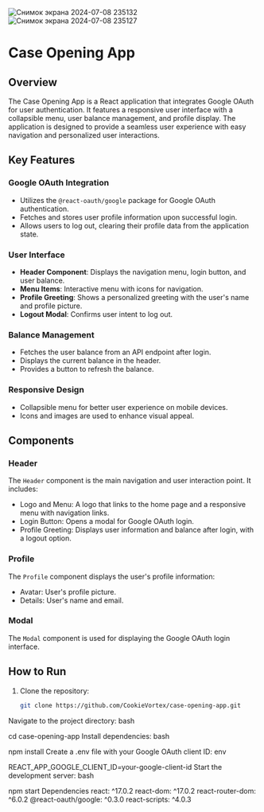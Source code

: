 
![Снимок экрана 2024-07-08 235132](https://github.com/CookieVortex/Casino-website-cases/assets/24642100/16a8461d-100e-47ea-b5e5-bf72608f1faf)
![Снимок экрана 2024-07-08 235127](https://github.com/CookieVortex/Casino-website-cases/assets/24642100/02bb539e-f8ed-4ab2-9ed6-c1b9910b088b)

# Case Opening App

## Overview

The Case Opening App is a React application that integrates Google OAuth for user authentication. It features a responsive user interface with a collapsible menu, user balance management, and profile display. The application is designed to provide a seamless user experience with easy navigation and personalized user interactions.

## Key Features

### Google OAuth Integration

- Utilizes the `@react-oauth/google` package for Google OAuth authentication.
- Fetches and stores user profile information upon successful login.
- Allows users to log out, clearing their profile data from the application state.

### User Interface

- **Header Component**: Displays the navigation menu, login button, and user balance.
- **Menu Items**: Interactive menu with icons for navigation.
- **Profile Greeting**: Shows a personalized greeting with the user's name and profile picture.
- **Logout Modal**: Confirms user intent to log out.

### Balance Management

- Fetches the user balance from an API endpoint after login.
- Displays the current balance in the header.
- Provides a button to refresh the balance.

### Responsive Design

- Collapsible menu for better user experience on mobile devices.
- Icons and images are used to enhance visual appeal.

## Components

### Header

The `Header` component is the main navigation and user interaction point. It includes:

- Logo and Menu: A logo that links to the home page and a responsive menu with navigation links.
- Login Button: Opens a modal for Google OAuth login.
- Profile Greeting: Displays user information and balance after login, with a logout option.

### Profile

The `Profile` component displays the user's profile information:

- Avatar: User's profile picture.
- Details: User's name and email.

### Modal

The `Modal` component is used for displaying the Google OAuth login interface.

## How to Run

1. Clone the repository:
   ```bash
   git clone https://github.com/CookieVortex/case-opening-app.git
Navigate to the project directory:
bash

cd case-opening-app
Install dependencies:
bash

npm install
Create a .env file with your Google OAuth client ID:
env

REACT_APP_GOOGLE_CLIENT_ID=your-google-client-id
Start the development server:
bash

npm start
Dependencies
react: ^17.0.2
react-dom: ^17.0.2
react-router-dom: ^6.0.2
@react-oauth/google: ^0.3.0
react-scripts: ^4.0.3
